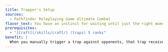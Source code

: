 ```yaml
---
title: Trapper's Setup
sources:
  - Pathfinder Roleplaying Game Ultimate Combat
flavor_text: You have an instinct for waiting until just the right moment to spring a hazard or trap.
prerequisites:
  - "[Craft](/skills/craft/) (traps) 5 ranks"
benefit: |
  When you manually trigger a trap against opponents, that trap receives either a +2 circumstance bonus on melee attack rolls or a +2 circumstance bonus to its saving throw DC.
---
```


